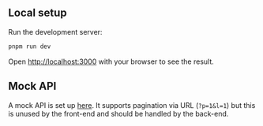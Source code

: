 ## Local setup

Run the development server:

```bash
pnpm run dev
```

Open [http://localhost:3000](http://localhost:3000) with your browser to see the result.

## Mock API

A mock API is set up [here](https://63be76d1e348cb07620f5001.mockapi.io/api/mock/results). It supports pagination via URL (`?p=1&l=1`) but this is unused by the front-end and should be handled by the back-end.